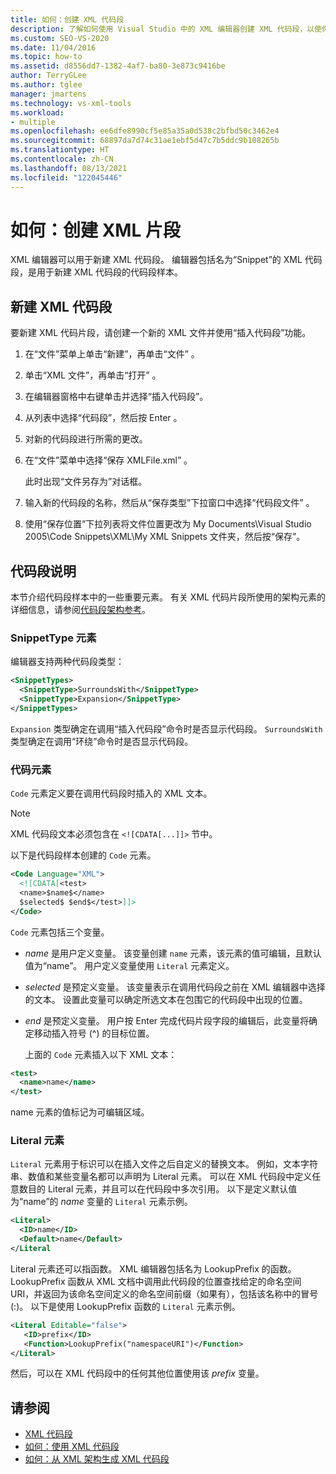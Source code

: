 ```yaml
---
title: 如何：创建 XML 代码段
description: 了解如何使用 Visual Studio 中的 XML 编辑器创建 XML 代码段，以使你可以更快地生成 XML 文件。
ms.custom: SEO-VS-2020
ms.date: 11/04/2016
ms.topic: how-to
ms.assetid: d8556dd7-1382-4af7-ba80-3e873c9416be
author: TerryGLee
ms.author: tglee
manager: jmartens
ms.technology: vs-xml-tools
ms.workload:
- multiple
ms.openlocfilehash: ee6dfe8990cf5e85a35a0d538c2bfbd50c3462e4
ms.sourcegitcommit: 68897da7d74c31ae1ebf5d47c7b5ddc9b108265b
ms.translationtype: HT
ms.contentlocale: zh-CN
ms.lasthandoff: 08/13/2021
ms.locfileid: "122045446"
---
```

# <a name="how-to-create-xml-snippets"></a>如何：创建 XML 片段

XML 编辑器可以用于新建 XML 代码段。 编辑器包括名为“Snippet”的 XML 代码段，是用于新建 XML 代码段的代码段样本。

## <a name="to-create-a-new-xml-snippet"></a>新建 XML 代码段

要新建 XML 代码片段，请创建一个新的 XML 文件并使用“插入代码段”功能。

1. 在“文件”菜单上单击“新建”，再单击“文件”  。

2. 单击“XML 文件”，再单击“打开” 。

3. 在编辑器窗格中右键单击并选择“插入代码段”。

4. 从列表中选择“代码段”，然后按 Enter 。

5. 对新的代码段进行所需的更改。

6. 在“文件”菜单中选择“保存 XMLFile.xml” 。

     此时出现“文件另存为”对话框。

7. 输入新的代码段的名称，然后从“保存类型”下拉窗口中选择“代码段文件” 。

8. 使用“保存位置”下拉列表将文件位置更改为 My Documents\Visual Studio 2005\Code Snippets\XML\My XML Snippets 文件夹，然后按“保存”。

## <a name="snippet-description"></a>代码段说明

本节介绍代码段样本中的一些重要元素。 有关 XML 代码片段所使用的架构元素的详细信息，请参阅[代码段架构参考](../ide/code-snippets-schema-reference.md)。

### <a name="snippettype-element"></a>SnippetType 元素

编辑器支持两种代码段类型：

```xml
<SnippetTypes>
  <SnippetType>SurroundsWith</SnippetType>
  <SnippetType>Expansion</SnippetType>
</SnippetTypes>
```

`Expansion` 类型确定在调用“插入代码段”命令时是否显示代码段。 `SurroundsWith` 类型确定在调用“环绕”命令时是否显示代码段。

### <a name="code-element"></a>代码元素

`Code` 元素定义要在调用代码段时插入的 XML 文本。

> [!NOTE]
> XML 代码段文本必须包含在 `<![CDATA[...]]>` 节中。

以下是代码段样本创建的 `Code` 元素。

```xml
<Code Language="XML">
  <![CDATA[<test>
  <name>$name$</name>
  $selected$ $end$</test>]]>
</Code>
```

`Code` 元素包括三个变量。

- $name$ 是用户定义变量。 该变量创建 `name` 元素，该元素的值可编辑，且默认值为“name”。 用户定义变量使用 `Literal` 元素定义。

- $selected$ 是预定义变量。 该变量表示在调用代码段之前在 XML 编辑器中选择的文本。 设置此变量可以确定所选文本在包围它的代码段中出现的位置。

- $end$ 是预定义变量。 用户按 Enter 完成代码片段字段的编辑后，此变量将确定移动插入符号 (^) 的目标位置。

  上面的 `Code` 元素插入以下 XML 文本：

```xml
<test>
  <name>name</name>
</test>
```

name 元素的值标记为可编辑区域。

### <a name="literal-element"></a>Literal 元素

`Literal` 元素用于标识可以在插入文件之后自定义的替换文本。 例如，文本字符串、数值和某些变量名都可以声明为 Literal 元素。 可以在 XML 代码段中定义任意数目的 Literal 元素，并且可以在代码段中多次引用。 以下是定义默认值为“name”的 $name$ 变量的 `Literal` 元素示例。

```xml
<Literal>
  <ID>name</ID>
  <Default>name</Default>
</Literal
```

Literal 元素还可以指函数。 XML 编辑器包括名为 LookupPrefix 的函数。 LookupPrefix 函数从 XML 文档中调用此代码段的位置查找给定的命名空间 URI，并返回为该命名空间定义的命名空间前缀（如果有），包括该名称中的冒号 (:)。 以下是使用 LookupPrefix 函数的 `Literal` 元素示例。

```xml
<Literal Editable="false">
   <ID>prefix</ID>
   <Function>LookupPrefix("namespaceURI")</Function>
</Literal>
```

然后，可以在 XML 代码段中的任何其他位置使用该 $prefix$ 变量。

## <a name="see-also"></a>请参阅

- [XML 代码段](../xml-tools/xml-snippets.md)
- [如何：使用 XML 代码段](../xml-tools/how-to-use-xml-snippets.md)
- [如何：从 XML 架构生成 XML 代码段](../xml-tools/how-to-generate-an-xml-snippet-from-an-xml-schema.md)
